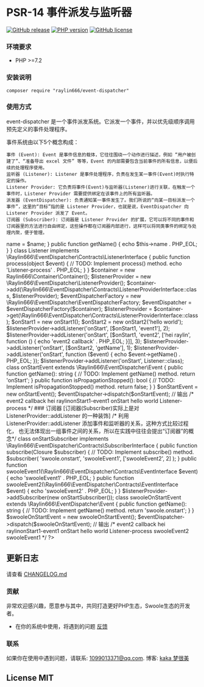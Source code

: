 # PSR-14 事件派发与监听器

[![GitHub release](https://img.shields.io/github/release/raylin666/event-dispatcher.svg)](https://github.com/raylin666/event-dispatcher/releases)
[![PHP version](https://img.shields.io/badge/php-%3E%207-orange.svg)](https://github.com/php/php-src)
[![GitHub license](https://img.shields.io/badge/license-MIT-blue.svg)](#LICENSE)

### 环境要求

* PHP >=7.2

### 安装说明

```
composer require "raylin666/event-dispatcher"
```

### 使用方式

event-dispatcher 是一个事件派发系统。它派发一个事件，并以优先级顺序调用预先定义的事件处理程序。

事件系统由以下5个概念构成：

    事件 (Event): Event 是事件信息的载体，它往往围绕一个动作进行描述，例如 “用户被创建了”、“准备导出 excel 文件” 等等，Event 的内部需要包含当前事件的所有信息，以便后续的处理程序使用。
    监听器 (Listener): Listener 是事件处理程序，负责在发生某一事件(Event)时执行特定的操作。
    Listener Provider: 它负责将事件(Event)与监听器(Listener)进行关联，在触发一个事件时，Listener Provider 需要提供绑定在该事件上的所有监听器。
    派发器 (EventDispatcher): 负责通知某一事件发生了。我们所说的“向某一目标派发一个事件”，这里的“目标”指的是 Listener Provider，也就是说，EventDispatcher 向 Listener Provider 派发了 Event。
    订阅器 (Subscriber): 订阅器是 Listener Provider 的扩展，它可以将不同的事件和订阅器里的方法进行自由绑定，这些操作都在订阅器内部进行，这样可以将同类事件的绑定与处理内聚，便于管理。

<?php

require_once 'vendor/autoload.php';

class onStart1
{
    public function event1()
    {
        echo 'onStart1-event1' . PHP_EOL;
    }

    public function event2($event, $name, $callback)
    {
        echo $name . $callback();
    }
}

class onStart2
{
    public function __construct($name)
    {
        $this->name = $name;
    }

    public function getName()
    {
        echo $this->name . PHP_EOL;
    }
}

class Listener implements \Raylin666\EventDispatcher\Contracts\ListenerInterface
{
    public function process(object $event)
    {
        // TODO: Implement process() method.

        echo 'Listener-process' . PHP_EOL;
    }
}

$container = new Raylin666\Container\Container();
$listenerProvider = new \Raylin666\EventDispatcher\ListenerProvider();

$container->add(\Raylin666\EventDispatcher\Contracts\ListenerProviderInterface::class, $listenerProvider);
$eventDispatcherFactory = new \Raylin666\EventDispatcher\EventDispatcherFactory;
$eventDispatcher = $eventDispatcherFactory($container);

$listenerProvider = $container->get(\Raylin666\EventDispatcher\Contracts\ListenerProviderInterface::class);

$onStart1 = new onStart1();
$onStart2 = new onStart2('hello world');

$listenerProvider->addListener('onStart', [$onStart1, 'event1'], 2);
$listenerProvider->addListener('onStart', [$onStart1, 'event2', ['hei raylin', function () {
    echo 'event2 callback' . PHP_EOL;
}]], 3);
$listenerProvider->addListener('onStart', [$onStart2, 'getName'], 1);
$listenerProvider->addListener('onStart', function ($event) {
    echo $event->getName() . PHP_EOL;
});
$listenerProvider->addListener('onStart', Listener::class);

class onStartEvent extends \Raylin666\EventDispatcher\Event
{
    public function getName(): string
    {
        // TODO: Implement getName() method.

        return 'onStart';
    }

    public function isPropagationStopped(): bool
    {
        // TODO: Implement isPropagationStopped() method.

        return false;
    }
}

$onStartEvent = new onStartEvent();

$eventDispatcher->dispatch($onStartEvent);

//  输出
/*
event2 callback
hei raylinonStart1-event1
onStart
hello world
Listener-process
*/


### 订阅器 [订阅器(Subscriber)实际上是对 ListenerProvider::addListener 的一种装饰]
    /* 利用 ListenerProvider::addListener 添加事件和监听器的关系，这种方式比较过程化，
        也无法体现出一组事件之间的关系，所以在实践中往往会提出“订阅器”的概念*/

class onStartSubscriber implements \Raylin666\EventDispatcher\Contracts\SubscriberInterface
{
    public function subscribe(Closure $subscriber)
    {
        // TODO: Implement subscribe() method.

        $subscriber(
            'swoole.onstart',
            'swooleEvent1',
            ['swooleEvent2', 2]
        );
    }

    public function swooleEvent1(\Raylin666\EventDispatcher\Contracts\EventInterface $event)
    {
        echo 'swooleEvent1' . PHP_EOL;
    }

    public function swooleEvent2(\Raylin666\EventDispatcher\Contracts\EventInterface $event)
    {
        echo 'swooleEvent2' . PHP_EOL;
    }
}

$listenerProvider->addSubscriber(new onStartSubscriber());

class swooleOnStartEvent extends \Raylin666\EventDispatcher\Event
{
    public function getName(): string
    {
        // TODO: Implement getName() method.

        return 'swoole.onstart';
    }
}

$swooleOnStartEvent = new swooleOnStartEvent();

$eventDispatcher->dispatch($swooleOnStartEvent);

//  输出
/*
event2 callback
hei raylinonStart1-event1
onStart
hello world
Listener-process
swooleEvent2
swooleEvent1
*/

?>

## 更新日志

请查看 [CHANGELOG.md](CHANGELOG.md)

### 贡献

非常欢迎感兴趣，愿意参与其中，共同打造更好PHP生态，Swoole生态的开发者。

* 在你的系统中使用，将遇到的问题 [反馈](https://github.com/raylin666/event-dispatcher/issues)

### 联系

如果你在使用中遇到问题，请联系: [1099013371@qq.com](mailto:1099013371@qq.com). 博客: [kaka 梦很美](http://www.ls331.com)

## License MIT
